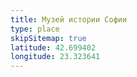 ```yaml
---
title: Музей истории Софии
type: place
skipSitemap: true
latitude: 42.699402
longitude: 23.323641
---
```

